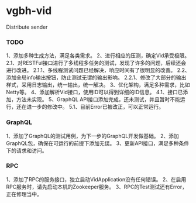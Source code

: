 # vgbh-vid
Distribute sender

### TODO 
1、添加多种生成方法，满足各类需求。
2、进行相应的压测，确定Vid承受极限。
	2.1、对RESTFul接口进行了多线程多任务的测试，发现了许多的问题，后续还会进行改进。
		2.1.1、多线程测试问题已经解决，响应时间有了很明显的改善。
	2.2、添加全局info输出按钮，防止测试无谓的输出影响。
		2.2.1、修改了大部分的输出样式，采用日志输出，统一输出，统一解决。
3、优化架构，满足多种需求，比如Netty等。
4、添加解析Vid接口，使用ID可以得到详细的ID信息。
	4.1、接口已添加，方法未实现。
5、GraphQL API接口添加完成，还未测试，并且暂时不能运行，还在进一步的修改中。
	5.1、目前Error已被改正，可以正常运行。

### GraphQL
1、添加了GraphQL的测试用例，为下一步的GraphQL开发做基础。
2、添加GraphQL包，确保在可运行的前提下添加无误。
3、更新API接口，满足多种条件下的请求和访问。

### RPC
1、添加了RPC的服务接口，独立启动VidApplication没有任何错误。
2、在启用RPC服务时，请先启动本机的Zookeeper服务。
3、RPC的Test测试还有Error，正在修理当中。